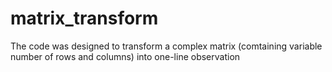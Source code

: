 # matrix_transform

The code was designed to transform a complex matrix (comtaining variable number of rows and columns) into one-line observation
